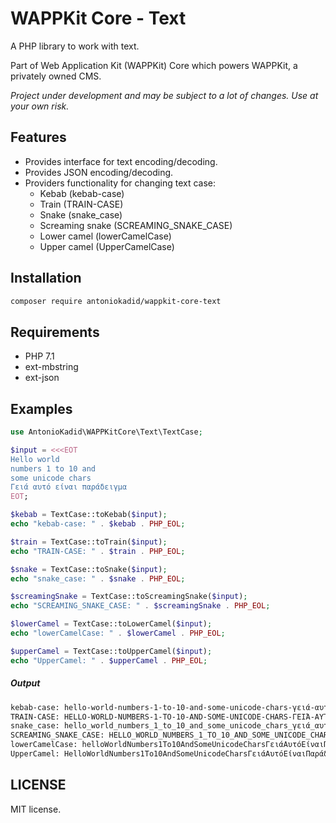 # WAPPKit Core - Text
A PHP library to work with text.

Part of Web Application Kit (WAPPKit) Core which powers WAPPKit, a privately owned CMS.

*Project under development and may be subject to a lot of changes. Use at your own risk.*

## Features
- Provides interface for text encoding/decoding.
- Provides JSON encoding/decoding.
- Providers functionality for changing text case:
  - Kebab (kebab-case)
  - Train (TRAIN-CASE)
  - Snake (snake_case)
  - Screaming snake (SCREAMING_SNAKE_CASE)
  - Lower camel (lowerCamelCase)
  - Upper camel (UpperCamelCase)

## Installation

```bash
composer require antoniokadid/wappkit-core-text
```

## Requirements
* PHP 7.1
* ext-mbstring
* ext-json

## Examples

```php
use AntonioKadid\WAPPKitCore\Text\TextCase;

$input = <<<EOT
Hello world
numbers 1 to 10 and 
some unicode chars
Γειά αυτό είναι παράδειγμα
EOT;

$kebab = TextCase::toKebab($input);
echo "kebab-case: " . $kebab . PHP_EOL;

$train = TextCase::toTrain($input);
echo "TRAIN-CASE: " . $train . PHP_EOL;

$snake = TextCase::toSnake($input);
echo "snake_case: " . $snake . PHP_EOL;

$screamingSnake = TextCase::toScreamingSnake($input);
echo "SCREAMING_SNAKE_CASE: " . $screamingSnake . PHP_EOL;

$lowerCamel = TextCase::toLowerCamel($input);
echo "lowerCamelCase: " . $lowerCamel . PHP_EOL;

$upperCamel = TextCase::toUpperCamel($input);
echo "UpperCamel: " . $upperCamel . PHP_EOL;
```
##### Output
```bash
kebab-case: hello-world-numbers-1-to-10-and-some-unicode-chars-γειά-αυτό-είναι-παράδειγμα
TRAIN-CASE: HELLO-WORLD-NUMBERS-1-TO-10-AND-SOME-UNICODE-CHARS-ΓΕΙΆ-ΑΥΤΌ-ΕΊΝΑΙ-ΠΑΡΆΔΕΙΓΜΑ
snake_case: hello_world_numbers_1_to_10_and_some_unicode_chars_γειά_αυτό_είναι_παράδειγμα
SCREAMING_SNAKE_CASE: HELLO_WORLD_NUMBERS_1_TO_10_AND_SOME_UNICODE_CHARS_ΓΕΙΆ_ΑΥΤΌ_ΕΊΝΑΙ_ΠΑΡΆΔΕΙΓΜΑ
lowerCamelCase: helloWorldNumbers1To10AndSomeUnicodeCharsΓειάΑυτόΕίναιΠαράδειγμα
UpperCamel: HelloWorldNumbers1To10AndSomeUnicodeCharsΓειάΑυτόΕίναιΠαράδειγμα
```

## LICENSE

MIT license.